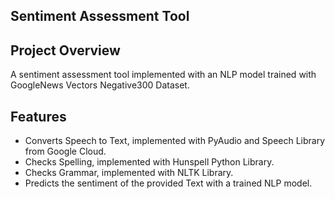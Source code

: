 ## Sentiment Assessment Tool

## Project Overview
A sentiment assessment tool implemented with an NLP model trained with GoogleNews Vectors Negative300 Dataset.

## Features

- Converts Speech to Text, implemented with PyAudio and Speech Library from Google Cloud.
- Checks Spelling, implemented with Hunspell Python Library.
- Checks Grammar, implemented with NLTK Library.
- Predicts the sentiment of the provided Text with a trained NLP model.
